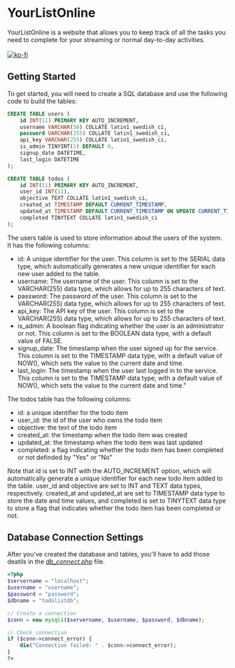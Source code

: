 # YourListOnline
YourListOnline is a website that allows you to keep track of all the tasks you need to complete for your streaming or normal day-to-day activities.<br><br>
[![ko-fi](https://ko-fi.com/img/githubbutton_sm.svg)](https://ko-fi.com/T6T8D1Y2O)

## Getting Started
To get started, you will need to create a SQL database and use the following code to build the tables:

```sql
CREATE TABLE users (
    id INT(11) PRIMARY KEY AUTO_INCREMENT,
    username VARCHAR(50) COLLATE latin1_swedish_ci,
    password VARCHAR(255) COLLATE latin1_swedish_ci,
    api_key VARCHAR(255) COLLATE latin1_swedish_ci,
    is_admin TINYINT(1) DEFAULT 0,
    signup_date DATETIME,
    last_login DATETIME
);

CREATE TABLE todos (
    id INT(11) PRIMARY KEY AUTO_INCREMENT,
    user_id INT(11),
    objective TEXT COLLATE latin1_swedish_ci,
    created_at TIMESTAMP DEFAULT CURRENT_TIMESTAMP,
    updated_at TIMESTAMP DEFAULT CURRENT_TIMESTAMP ON UPDATE CURRENT_TIMESTAMP,
    completed TINYTEXT COLLATE latin1_swedish_ci
);
```
The users table is used to store information about the users of the system. It has the following columns:
* id: A unique identifier for the user. This column is set to the SERIAL data type, which automatically generates a new unique identifier for each new user added to the table.
* username: The username of the user. This column is set to the VARCHAR(255) data type, which allows for up to 255 characters of text.
* password: The password of the user. This column is set to the VARCHAR(255) data type, which allows for up to 255 characters of text.
* api_key: The API key of the user. This column is set to the VARCHAR(255) data type, which allows for up to 255 characters of text.
* is_admin: A boolean flag indicating whether the user is an administrator or not. This column is set to the BOOLEAN data type, with a default value of FALSE.
* signup_date: The timestamp when the user signed up for the service. This column is set to the TIMESTAMP data type, with a default value of NOW(), which sets the value to the current date and time.
* last_login: The timestamp when the user last logged in to the service. This column is set to the TIMESTAMP data type, with a default value of NOW(), which sets the value to the current date and time."

The todos table has the following columns:
* id: a unique identifier for the todo item
* user_id: the id of the user who owns the todo item
* objective: the text of the todo item
* created_at: the timestamp when the todo item was created
* updated_at: the timestamp when the todo item was last updated
* completed: a flag indicating whether the todo item has been completed or not definded by "Yes" or "No"

Note that id is set to INT with the AUTO_INCREMENT option, which will automatically generate a unique identifier for each new todo item added to the table. user_id and objective are set to INT and TEXT data types, respectively. created_at and updated_at are set to TIMESTAMP data type to store the date and time values, and completed is set to TINYTEXT data type to store a flag that indicates whether the todo item has been completed or not.

## Database Connection Settings
After you've created the database and tables, you'll have to add those deatils in the *[db_connect.php](../main/db_connect.php)* file.
```php
<?php
$servername = "localhost";
$username = "username";
$password = "password";
$dbname = "todolistdb";

// Create a connection
$conn = new mysqli($servername, $username, $password, $dbname);

// Check connection
if ($conn->connect_error) {
    die("Connection failed: " . $conn->connect_error);
}
?>
```